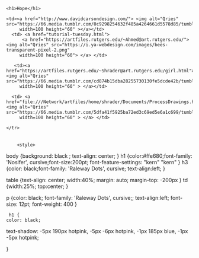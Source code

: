 <!DOCTYPE html>
<html lang="en-US">
    
    

<body>
<link href="https://fonts.googleapis.com/css?family=Bigelow+Rules|Nosifer|Plaster|Raleway+Dots|Syncopate&display=swap" rel="stylesheet">




    
 <script type="text/javascript">
// <![CDATA[
var colour="#ff00f0";
var sparkles=120;


var x=ox=400;
var y=oy=300;
var swide=800;
var shigh=600;
var sleft=sdown=0;
var tiny=new Array();
var star=new Array();
var starv=new Array();
var starx=new Array();
var stary=new Array();
var tinyx=new Array();
var tinyy=new Array();
var tinyv=new Array();

window.onload=function() { if (document.getElementById) {
  var i, rats, rlef, rdow;
  for (var i=0; i<sparkles; i++) {
    var rats=createDiv(3, 3);
    rats.style.visibility="hidden";
    document.body.appendChild(tiny[i]=rats);
    starv[i]=0;
    tinyv[i]=0;
    var rats=createDiv(5, 5);
    rats.style.backgroundColor="transparent";
    rats.style.visibility="hidden";
    var rlef=createDiv(1, 5);
    var rdow=createDiv(5, 1);
    rats.appendChild(rlef);
    rats.appendChild(rdow);
    rlef.style.top="2px";
    rlef.style.left="0px";
    rdow.style.top="0px";
    rdow.style.left="2px";
    document.body.appendChild(star[i]=rats);
  }
  set_width();
  sparkle();
}}

function sparkle() {
  var c;
  if (x!=ox || y!=oy) {
    ox=x;
    oy=y;
    for (c=0; c<sparkles; c++) if (!starv[c]) {
      star[c].style.left=(starx[c]=x)+"px";
      star[c].style.top=(stary[c]=y)+"px";
      star[c].style.clip="rect(0px, 5px, 5px, 0px)";
      star[c].style.visibility="visible";
      starv[c]=50;
      break;
    }
  }
  for (c=0; c<sparkles; c++) {
    if (starv[c]) update_star(c);
    if (tinyv[c]) update_tiny(c);
  }
  setTimeout("sparkle()", 40);
}

function update_star(i) {
  if (--starv[i]==25) star[i].style.clip="rect(1px, 4px, 4px, 1px)";
  if (starv[i]) {
    stary[i]+=1+Math.random()*3;
    if (stary[i]<shigh+sdown) {
      star[i].style.top=stary[i]+"px";
      starx[i]+=(i%5-2)/5;
      star[i].style.left=starx[i]+"px";
    }
    else {
      star[i].style.visibility="hidden";
      starv[i]=0;
      return;
    }
  }
  else {
    tinyv[i]=50;
    tiny[i].style.top=(tinyy[i]=stary[i])+"px";
    tiny[i].style.left=(tinyx[i]=starx[i])+"px";
    tiny[i].style.width="2px";
    tiny[i].style.height="2px";
    star[i].style.visibility="hidden";
    tiny[i].style.visibility="visible"
  }
}

function update_tiny(i) {
  if (--tinyv[i]==25) {
    tiny[i].style.width="1px";
    tiny[i].style.height="1px";
  }
  if (tinyv[i]) {
    tinyy[i]+=1+Math.random()*3;
    if (tinyy[i]<shigh+sdown) {
      tiny[i].style.top=tinyy[i]+"px";
      tinyx[i]+=(i%5-2)/5;
      tiny[i].style.left=tinyx[i]+"px";
    }
    else {
      tiny[i].style.visibility="hidden";
      tinyv[i]=0;
      return;
    }
  }
  else tiny[i].style.visibility="hidden";
}

document.onmousemove=mouse;
function mouse(e) {
  set_scroll();
  y=(e)?e.pageY:event.y+sdown;
  x=(e)?e.pageX:event.x+sleft;
}

function set_scroll() {
  if (typeof(self.pageYOffset)=="number") {
    sdown=self.pageYOffset;
    sleft=self.pageXOffset;
  }
  else if (document.body.scrollTop || document.body.scrollLeft) {
    sdown=document.body.scrollTop;
    sleft=document.body.scrollLeft;
  }
  else if (document.documentElement && (document.documentElement.scrollTop || document.documentElement.scrollLeft)) {
    sleft=document.documentElement.scrollLeft;
	sdown=document.documentElement.scrollTop;
  }
  else {
    sdown=0;
    sleft=0;
  }
}

window.onresize=set_width;
function set_width() {
  if (typeof(self.innerWidth)=="number") {
    swide=self.innerWidth;
    shigh=self.innerHeight;
  }
  else if (document.documentElement && document.documentElement.clientWidth) {
    swide=document.documentElement.clientWidth;
    shigh=document.documentElement.clientHeight;
  }
  else if (document.body.clientWidth) {
    swide=document.body.clientWidth;
    shigh=document.body.clientHeight;
  }
}

function createDiv(height, width) {
  var div=document.createElement("div");
  div.style.position="absolute";
  div.style.height=height+"px";
  div.style.width=width+"px";
  div.style.overflow="hidden";
  div.style.backgroundColor=colour;
  return (div);
}
// ]]>
</script>

   
    
    
    
    
    

    <h1>Hope</h1>
  
<table>
  <tr>
      
      
    <td><a href="http://www.davidcarsondesign.com/"> <img alt="Qries" src="https://66.media.tumblr.com/0c9298254632f485a4264661d5578d85/tumblr_p8uy1tHGy41uupzkho9_500.png"
         width=100 height="60" ></a></td>
      <td> <a href="tutorial-tuesday.html">
          <a href="https://artfiles.rutgers.edu/~Ahmed@art.rutgers.edu/"> <img alt="Qries" src="https://i.ya-webdesign.com/images/bees-transparent-pixel-2.png"
         width=100 height="60"> </a> </td>
          
       <td><a href="https://artfiles.rutgers.edu/~Shrader@art.rutgers.edu/girl.html"> <img alt="Qries" src="https://66.media.tumblr.com/cd874b15dba28255730130fe5dcde42b/tumblr_p8uy1tHGy41uupzkho10_500.png"
         width=100 height="60" > </a></td>
       
      <td> <a href="file:///Network/artfiles/home/shrader/Documents/ProcessDrawings.html"> <img alt="Qries" src="https://66.media.tumblr.com/5dfa41f5925ba72ed3c69ed5e6a1c699/tumblr_p8uy1tHGy41uupzkho2_250.png"
         width=100 height="60" > </a> </td>
  
    </tr>
</table>


  



         
        <style>
body {background: black ; text-align: center;  }
            h1 {color:#ffe680;font-family: 'Nosifer', cursive;font-size:200pt; font-feature-settings: "kern" "kern" }
            h3 {color: black;font-family: 'Raleway Dots', cursive; text-align:left; } 
            
table {text-align: center; width:40%; margin: auto; margin-top: -200px }
            td {width:25%; top:center; }
            
p    {color: black; font-family: 'Raleway Dots', cursive;;  text-align:left; font-size: 12pt; font-weight: 400 }
            

     h1 {
    color: black;
         
   text-shadow: -5px 190px hotpink, -5px -6px hotpink, -1px 185px blue, -1px -5px hotpink;
        
}       
                
 
</body>

</html>
